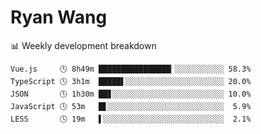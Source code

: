 # Ryan Wang

 <!-- waka-box start -->
📊 Weekly development breakdown
```text
Vue.js     🕓 8h49m ████████████████▎░░░░░░░░░░░ 58.3%
TypeScript 🕓 3h1m  █████▌░░░░░░░░░░░░░░░░░░░░░░ 20.0%
JSON       🕓 1h30m ██▊░░░░░░░░░░░░░░░░░░░░░░░░░ 10.0%
JavaScript 🕓 53m   █▋░░░░░░░░░░░░░░░░░░░░░░░░░░  5.9%
LESS       🕓 19m   ▌░░░░░░░░░░░░░░░░░░░░░░░░░░░  2.1%
```
<!-- Powered by https://github.com/YouEclipse/waka-box-go . -->
<!-- waka-box end -->